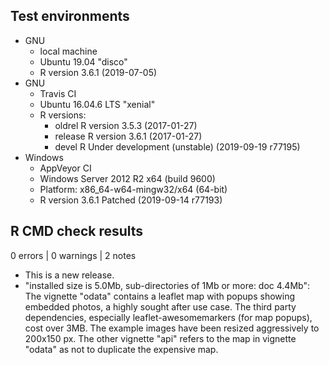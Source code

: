 ## Test environments
* GNU
  * local machine 
  * Ubuntu 19.04 "disco"
  * R version 3.6.1 (2019-07-05)
* GNU
  * Travis CI
  * Ubuntu 16.04.6 LTS "xenial"
  * R versions:
    * oldrel R version 3.5.3 (2017-01-27) 
    * release R version 3.6.1 (2017-01-27)
    * devel R Under development (unstable) (2019-09-19 r77195)
* Windows
  * AppVeyor CI
  * Windows Server 2012 R2 x64 (build 9600)
  * Platform: x86_64-w64-mingw32/x64 (64-bit)
  * R version 3.6.1 Patched (2019-09-14 r77193)

## R CMD check results

0 errors | 0 warnings | 2 notes

* This is a new release.
* "installed size is  5.0Mb, sub-directories of 1Mb or more: doc 4.4Mb":
  The vignette "odata" contains a leaflet map with popups showing embedded
  photos, a highly sought after use case.
  The third party dependencies, especially leaflet-awesomemarkers (for map 
  popups), cost over 3MB. 
  The example images have been resized aggressively to 200x150 px.
  The other vignette "api" refers to the map in vignette "odata" as not to 
  duplicate the expensive map.
